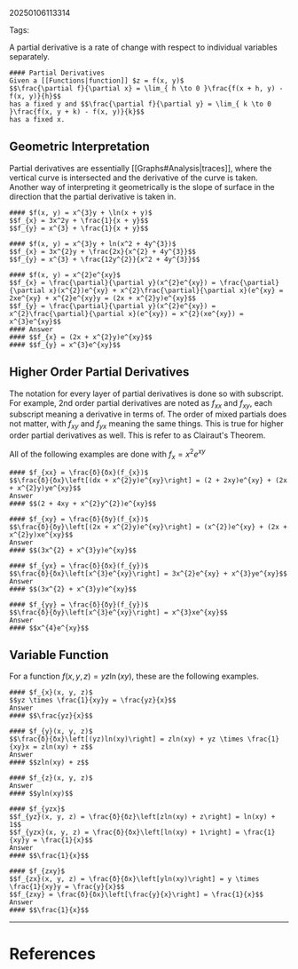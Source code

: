 20250106113314

Tags:

A partial derivative is a rate of change with respect to individual variables separately. 
```ad-example
#### Partial Derivatives
Given a [[Functions|function]] $z = f(x, y)$
$$\frac{\partial f}{\partial x} = \lim_{ h \to 0 }\frac{f(x + h, y) - f(x, y)}{h}$$
has a fixed y and $$\frac{\partial f}{\partial y} = \lim_{ k \to 0 }\frac{f(x, y + k) - f(x, y)}{k}$$
has a fixed x.
```

## Geometric Interpretation
Partial derivatives are essentially [[Graphs#Analysis|traces]], where the vertical curve is intersected and the derivative of the curve is taken. Another way of interpreting it geometrically is the slope of surface in the direction that the partial derivative is taken in. 

```ad-example
#### $f(x, y) = x^{3}y + \ln(x + y)$
$$f_{x} = 3x^2y + \frac{1}{x + y}$$
$$f_{y} = x^{3} + \frac{1}{x + y}$$
```

```ad-example
#### $f(x, y) = x^{3}y + ln(x^2 + 4y^{3})$
$$f_{x} = 3x^{2}y + \frac{2x}{x^{2} + 4y^{3}}$$
$$f_{y} = x^{3} + \frac{12y^{2}}{x^2 + 4y^{3}}$$
```

```ad-example
#### $f(x, y) = x^{2}e^{xy}$
$$f_{x} = \frac{\partial}{\partial y}(x^{2}e^{xy}) = \frac{\partial}{\partial x}(x^{2})e^{xy} + x^{2}\frac{\partial}{\partial x}(e^{xy} = 2xe^{xy} + x^{2}e^{xy}y = (2x + x^{2}y)e^{xy}$$
$$f_{y} = \frac{\partial}{\partial y}(x^{2}e^{xy}) = x^{2}\frac{\partial}{\partial x}(e^{xy}) = x^{2}(xe^{xy}) = x^{3}e^{xy}$$
#### Answer
#### $$f_{x} = (2x + x^{2}y)e^{xy}$$
#### $$f_{y} = x^{3}e^{xy}$$
```

## Higher Order Partial Derivatives
The notation for every layer of partial derivatives is done so with subscript. For example, 2nd order partial derivatives are noted as $f_{xx}$ and $f_{xy}$, each subscript meaning a derivative in terms of. The order of mixed partials does not matter, with $f_{xy}$ and $f_{yx}$ meaning the same things. This is true for higher order partial derivatives as well. This is refer to as Clairaut's Theorem. 

All of the following examples are done with $f_{x} = x^{2}e^{xy}$ 
```ad-example
#### $f_{xx} = \frac{δ}{δx}(f_{x})$
$$\frac{δ}{δx}\left[(dx + x^{2}y)e^{xy}\right] = (2 + 2xy)e^{xy} + (2x + x^{2}y)ye^{xy}$$
Answer
#### $$(2 + 4xy + x^{2}y^{2})e^{xy}$$
```

```ad-example
#### $f_{xy} = \frac{δ}{δy}(f_{x})$
$$\frac{δ}{δy}\left[(2x + x^{2}y)e^{xy}\right] = (x^{2})e^{xy} + (2x + x^{2}y)xe^{xy}$$
Answer
#### $$(3x^{2} + x^{3}y)e^{xy}$$
```

```ad-example
#### $f_{yx} = \frac{δ}{δx}(f_{y})$
$$\frac{δ}{δx}\left[x^{3}e^{xy}\right] = 3x^{2}e^{xy} + x^{3}ye^{xy}$$
Answer
#### $$(3x^{2} + x^{3}y)e^{xy}$$
```

```ad-example
#### $f_{yy} = \frac{δ}{δy}(f_{y})$
$$\frac{δ}{δy}\left[x^{3}e^{xy}\right] = x^{3}xe^{xy}$$
Answer
#### $$x^{4}e^{xy}$$
```

## Variable Function
For a function $f(x, y, z) = yz\ln(xy)$, these are the following examples.
```ad-example
#### $f_{x}(x, y, z)$
$$yz \times \frac{1}{xy}y = \frac{yz}{x}$$
Answer
#### $$\frac{yz}{x}$$
```

```ad-example
#### $f_{y}(x, y, z)$
$$\frac{δ}{δx}\left[(yz)ln(xy)\right] = zln(xy) + yz \times \frac{1}{xy}x = zln(xy) + z$$
Answer
#### $$zln(xy) + z$$
```

```ad-example
#### $f_{z}(x, y, z)$
Answer
#### $$yln(xy)$$
```

```ad-example
#### $f_{yzx}$
$$f_{yz}(x, y, z) = \frac{δ}{δz}\left[zln(xy) + z\right] = ln(xy) + 1$$
$$f_{yzx}(x, y, z) = \frac{δ}{δx}\left[ln(xy) + 1\right] = \frac{1}{xy}y = \frac{1}{x}$$
Answer
#### $$\frac{1}{x}$$
```

```ad-example
#### $f_{zxy}$
$$f_{zx}(x, y, z) = \frac{δ}{δx}\left[yln(xy)\right] = y \times \frac{1}{xy}y = \frac{y}{x}$$
$$f_{zxy} = \frac{δ}{δx}\left[\frac{y}{x}\right] = \frac{1}{x}$$
Answer
#### $$\frac{1}{x}$$
```

___
# References
